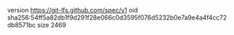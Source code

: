 version https://git-lfs.github.com/spec/v1
oid sha256:54ff5a82db1f9d291f28e066c0d3595f076d5232b0e7a9e4a4f4cc72db8571bc
size 2469
